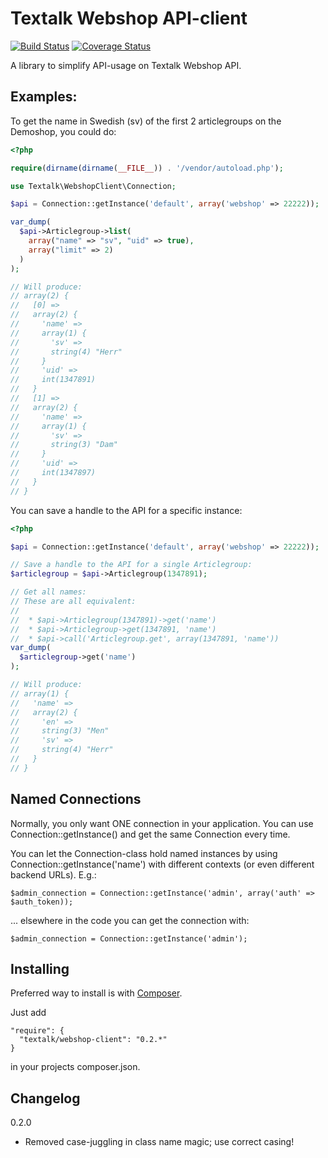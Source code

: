 Textalk Webshop API-client
==========================

[![Build Status](https://travis-ci.org/Textalk/textalk-webshopclient-php.png)](https://travis-ci.org/Textalk/textalk-webshopclient-php)
[![Coverage Status](https://coveralls.io/repos/Textalk/textalk-webshopclient-php/badge.png)](https://coveralls.io/r/Textalk/textalk-webshopclient-php)

A library to simplify API-usage on Textalk Webshop API.


Examples:
---------

To get the name in Swedish (sv) of the first 2 articlegroups on the Demoshop, you could do:

```php
<?php

require(dirname(dirname(__FILE__)) . '/vendor/autoload.php');

use Textalk\WebshopClient\Connection;

$api = Connection::getInstance('default', array('webshop' => 22222));

var_dump(
  $api->Articlegroup->list(
    array("name" => "sv", "uid" => true),
    array("limit" => 2)
  )
);

// Will produce:
// array(2) {
//   [0] =>
//   array(2) {
//     'name' =>
//     array(1) {
//       'sv' =>
//       string(4) "Herr"
//     }
//     'uid' =>
//     int(1347891)
//   }
//   [1] =>
//   array(2) {
//     'name' =>
//     array(1) {
//       'sv' =>
//       string(3) "Dam"
//     }
//     'uid' =>
//     int(1347897)
//   }
// }
```


You can save a handle to the API for a specific instance:

```php
<?php

$api = Connection::getInstance('default', array('webshop' => 22222));

// Save a handle to the API for a single Articlegroup:
$articlegroup = $api->Articlegroup(1347891);

// Get all names:
// These are all equivalent:
//
//  * $api->Articlegroup(1347891)->get('name')
//  * $api->Articlegroup->get(1347891, 'name')
//  * $api->call('Articlegroup.get', array(1347891, 'name'))
var_dump(
  $articlegroup->get('name')
);

// Will produce:
// array(1) {
//   'name' =>
//   array(2) {
//     'en' =>
//     string(3) "Men"
//     'sv' =>
//     string(4) "Herr"
//   }
// }
```


Named Connections
-----------------

Normally, you only want ONE connection in your application.  You can use Connection::getInstance()
and get the same Connection every time.

You can let the Connection-class hold named instances by using Connection::getInstance('name')
with different contexts (or even different backend URLs).  E.g.:

    $admin_connection = Connection::getInstance('admin', array('auth' => $auth_token));

... elsewhere in the code you can get the connection with:

    $admin_connection = Connection::getInstance('admin');


Installing
----------

Preferred way to install is with [Composer](https://getcomposer.org/).

Just add

    "require": {
      "textalk/webshop-client": "0.2.*"
    }

in your projects composer.json.


Changelog
---------

0.2.0

 * Removed case-juggling in class name magic; use correct casing!
